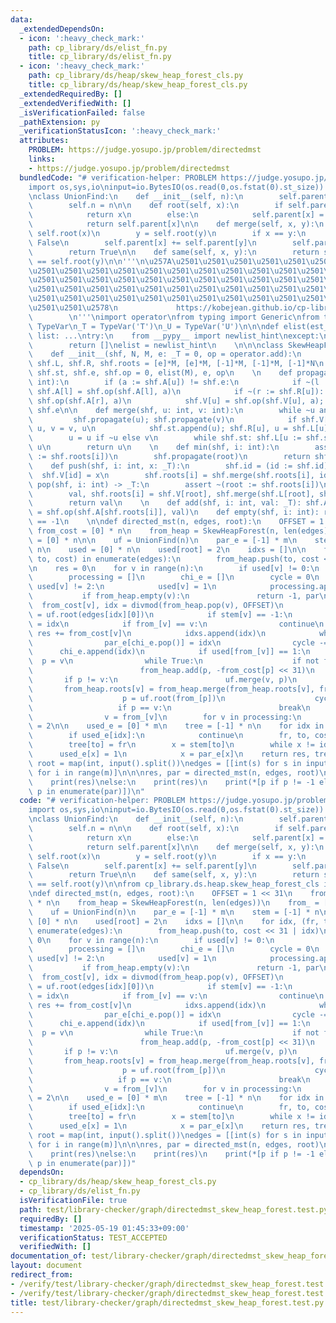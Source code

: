 ```yaml
---
data:
  _extendedDependsOn:
  - icon: ':heavy_check_mark:'
    path: cp_library/ds/elist_fn.py
    title: cp_library/ds/elist_fn.py
  - icon: ':heavy_check_mark:'
    path: cp_library/ds/heap/skew_heap_forest_cls.py
    title: cp_library/ds/heap/skew_heap_forest_cls.py
  _extendedRequiredBy: []
  _extendedVerifiedWith: []
  _isVerificationFailed: false
  _pathExtension: py
  _verificationStatusIcon: ':heavy_check_mark:'
  attributes:
    PROBLEM: https://judge.yosupo.jp/problem/directedmst
    links:
    - https://judge.yosupo.jp/problem/directedmst
  bundledCode: "# verification-helper: PROBLEM https://judge.yosupo.jp/problem/directedmst\n\
    import os,sys,io\ninput=io.BytesIO(os.read(0,os.fstat(0).st_size)).readline\n\n\
    \nclass UnionFind:\n    def __init__(self, n):\n        self.parent = [-1] * n\n\
    \        self.n = n\n\n    def root(self, x):\n        if self.parent[x] < 0:\n\
    \            return x\n        else:\n            self.parent[x] = self.root(self.parent[x])\n\
    \            return self.parent[x]\n\n    def merge(self, x, y):\n        x =\
    \ self.root(x)\n        y = self.root(y)\n        if x == y:\n            return\
    \ False\n        self.parent[x] += self.parent[y]\n        self.parent[y] = x\n\
    \        return True\n\n    def same(self, x, y):\n        return self.root(x)\
    \ == self.root(y)\n\n'''\n\u257A\u2501\u2501\u2501\u2501\u2501\u2501\u2501\u2501\
    \u2501\u2501\u2501\u2501\u2501\u2501\u2501\u2501\u2501\u2501\u2501\u2501\u2501\
    \u2501\u2501\u2501\u2501\u2501\u2501\u2501\u2501\u2501\u2501\u2501\u2501\u2501\
    \u2501\u2501\u2501\u2501\u2501\u2501\u2501\u2501\u2501\u2501\u2501\u2501\u2501\
    \u2501\u2501\u2501\u2501\u2501\u2501\u2501\u2501\u2501\u2501\u2501\u2501\u2501\
    \u2501\u2501\u2578\n             https://kobejean.github.io/cp-library       \
    \        \n'''\nimport operator\nfrom typing import Generic\nfrom typing import\
    \ TypeVar\n_T = TypeVar('T')\n_U = TypeVar('U')\n\n\ndef elist(est_len: int) ->\
    \ list: ...\ntry:\n    from __pypy__ import newlist_hint\nexcept:\n    def newlist_hint(hint):\n\
    \        return []\nelist = newlist_hint\n    \n\n\nclass SkewHeapForest(Generic[_T]):\n\
    \    def __init__(shf, N, M, e: _T = 0, op = operator.add):\n        shf.V, shf.A,\
    \ shf.L, shf.R, shf.roots = [e]*M, [e]*M, [-1]*M, [-1]*M, [-1]*N\n        shf.id,\
    \ shf.st, shf.e, shf.op = 0, elist(M), e, op\n    \n    def propagate(shf, u:\
    \ int):\n        if (a := shf.A[u]) != shf.e:\n            if ~(l := shf.L[u]):\
    \ shf.A[l] = shf.op(shf.A[l], a)\n            if ~(r := shf.R[u]): shf.A[r] =\
    \ shf.op(shf.A[r], a)\n            shf.V[u] = shf.op(shf.V[u], a); shf.A[u] =\
    \ shf.e\n\n    def merge(shf, u: int, v: int):\n        while ~u and ~v:\n   \
    \         shf.propagate(u); shf.propagate(v)\n            if shf.V[v] < shf.V[u]:\
    \ u, v = v, u\n            shf.st.append(u); shf.R[u], u = shf.L[u], shf.R[u]\n\
    \        u = u if ~u else v\n        while shf.st: shf.L[u := shf.st.pop()] =\
    \ u\n        return u\n    \n    def min(shf, i: int):\n        assert ~(root\
    \ := shf.roots[i])\n        shf.propagate(root)\n        return shf.V[root]\n\n\
    \    def push(shf, i: int, x: _T):\n        shf.id = (id := shf.id)+1\n      \
    \  shf.V[id] = x\n        shf.roots[i] = shf.merge(shf.roots[i], id)\n\n    def\
    \ pop(shf, i: int) -> _T:\n        assert ~(root := shf.roots[i])\n        shf.propagate(root)\n\
    \        val, shf.roots[i] = shf.V[root], shf.merge(shf.L[root], shf.R[root])\n\
    \        return val\n    \n    def add(shf, i: int, val: _T): shf.A[shf.roots[i]]\
    \ = shf.op(shf.A[shf.roots[i]], val)\n    def empty(shf, i: int): return shf.roots[i]\
    \ == -1\n    \n\ndef directed_mst(n, edges, root):\n    OFFSET = 1 << 31\n   \
    \ from_cost = [0] * n\n    from_heap = SkewHeapForest(n, len(edges))\n    from_\
    \ = [0] * n\n\n    uf = UnionFind(n)\n    par_e = [-1] * m\n    stem = [-1] *\
    \ n\n    used = [0] * n\n    used[root] = 2\n    idxs = []\n\n    for idx, (fr,\
    \ to, cost) in enumerate(edges):\n        from_heap.push(to, cost << 31 | idx)\n\
    \n    res = 0\n    for v in range(n):\n        if used[v] != 0:\n            continue\n\
    \        processing = []\n        chi_e = []\n        cycle = 0\n        while\
    \ used[v] != 2:\n            used[v] = 1\n            processing.append(v)\n \
    \           if from_heap.empty(v):\n               return -1, par\n          \
    \  from_cost[v], idx = divmod(from_heap.pop(v), OFFSET)\n            from_[v]\
    \ = uf.root(edges[idx][0])\n            if stem[v] == -1:\n                stem[v]\
    \ = idx\n            if from_[v] == v:\n                continue\n           \
    \ res += from_cost[v]\n            idxs.append(idx)\n            while cycle:\n\
    \                par_e[chi_e.pop()] = idx\n                cycle -= 1\n      \
    \      chi_e.append(idx)\n            if used[from_[v]] == 1:\n              \
    \  p = v\n                while True:\n                    if not from_heap.empty(p):\n\
    \                        from_heap.add(p, -from_cost[p] << 31)\n             \
    \       if p != v:\n                        uf.merge(v, p)\n                 \
    \       from_heap.roots[v] = from_heap.merge(from_heap.roots[v], from_heap.roots[p])\n\
    \                    p = uf.root(from_[p])\n                    cycle += 1\n \
    \                   if p == v:\n                        break\n            else:\n\
    \                v = from_[v]\n        for v in processing:\n            used[v]\
    \ = 2\n\n    used_e = [0] * m\n    tree = [-1] * n\n    for idx in reversed(idxs):\n\
    \        if used_e[idx]:\n            continue\n        fr, to, cost = edges[idx]\n\
    \        tree[to] = fr\n        x = stem[to]\n        while x != idx:\n      \
    \      used_e[x] = 1\n            x = par_e[x]\n    return res, tree\n\n\nn, m,\
    \ root = map(int, input().split())\nedges = [[int(s) for s in input().split()]\
    \ for i in range(m)]\n\n\nres, par = directed_mst(n, edges, root)\nif res == -1:\n\
    \    print(res)\nelse:\n    print(res)\n    print(*[p if p != -1 else i for i,\
    \ p in enumerate(par)])\n"
  code: "# verification-helper: PROBLEM https://judge.yosupo.jp/problem/directedmst\n\
    import os,sys,io\ninput=io.BytesIO(os.read(0,os.fstat(0).st_size)).readline\n\n\
    \nclass UnionFind:\n    def __init__(self, n):\n        self.parent = [-1] * n\n\
    \        self.n = n\n\n    def root(self, x):\n        if self.parent[x] < 0:\n\
    \            return x\n        else:\n            self.parent[x] = self.root(self.parent[x])\n\
    \            return self.parent[x]\n\n    def merge(self, x, y):\n        x =\
    \ self.root(x)\n        y = self.root(y)\n        if x == y:\n            return\
    \ False\n        self.parent[x] += self.parent[y]\n        self.parent[y] = x\n\
    \        return True\n\n    def same(self, x, y):\n        return self.root(x)\
    \ == self.root(y)\n\nfrom cp_library.ds.heap.skew_heap_forest_cls import SkewHeapForest\n\
    \ndef directed_mst(n, edges, root):\n    OFFSET = 1 << 31\n    from_cost = [0]\
    \ * n\n    from_heap = SkewHeapForest(n, len(edges))\n    from_ = [0] * n\n\n\
    \    uf = UnionFind(n)\n    par_e = [-1] * m\n    stem = [-1] * n\n    used =\
    \ [0] * n\n    used[root] = 2\n    idxs = []\n\n    for idx, (fr, to, cost) in\
    \ enumerate(edges):\n        from_heap.push(to, cost << 31 | idx)\n\n    res =\
    \ 0\n    for v in range(n):\n        if used[v] != 0:\n            continue\n\
    \        processing = []\n        chi_e = []\n        cycle = 0\n        while\
    \ used[v] != 2:\n            used[v] = 1\n            processing.append(v)\n \
    \           if from_heap.empty(v):\n               return -1, par\n          \
    \  from_cost[v], idx = divmod(from_heap.pop(v), OFFSET)\n            from_[v]\
    \ = uf.root(edges[idx][0])\n            if stem[v] == -1:\n                stem[v]\
    \ = idx\n            if from_[v] == v:\n                continue\n           \
    \ res += from_cost[v]\n            idxs.append(idx)\n            while cycle:\n\
    \                par_e[chi_e.pop()] = idx\n                cycle -= 1\n      \
    \      chi_e.append(idx)\n            if used[from_[v]] == 1:\n              \
    \  p = v\n                while True:\n                    if not from_heap.empty(p):\n\
    \                        from_heap.add(p, -from_cost[p] << 31)\n             \
    \       if p != v:\n                        uf.merge(v, p)\n                 \
    \       from_heap.roots[v] = from_heap.merge(from_heap.roots[v], from_heap.roots[p])\n\
    \                    p = uf.root(from_[p])\n                    cycle += 1\n \
    \                   if p == v:\n                        break\n            else:\n\
    \                v = from_[v]\n        for v in processing:\n            used[v]\
    \ = 2\n\n    used_e = [0] * m\n    tree = [-1] * n\n    for idx in reversed(idxs):\n\
    \        if used_e[idx]:\n            continue\n        fr, to, cost = edges[idx]\n\
    \        tree[to] = fr\n        x = stem[to]\n        while x != idx:\n      \
    \      used_e[x] = 1\n            x = par_e[x]\n    return res, tree\n\n\nn, m,\
    \ root = map(int, input().split())\nedges = [[int(s) for s in input().split()]\
    \ for i in range(m)]\n\n\nres, par = directed_mst(n, edges, root)\nif res == -1:\n\
    \    print(res)\nelse:\n    print(res)\n    print(*[p if p != -1 else i for i,\
    \ p in enumerate(par)])"
  dependsOn:
  - cp_library/ds/heap/skew_heap_forest_cls.py
  - cp_library/ds/elist_fn.py
  isVerificationFile: true
  path: test/library-checker/graph/directedmst_skew_heap_forest.test.py
  requiredBy: []
  timestamp: '2025-05-19 01:45:33+09:00'
  verificationStatus: TEST_ACCEPTED
  verifiedWith: []
documentation_of: test/library-checker/graph/directedmst_skew_heap_forest.test.py
layout: document
redirect_from:
- /verify/test/library-checker/graph/directedmst_skew_heap_forest.test.py
- /verify/test/library-checker/graph/directedmst_skew_heap_forest.test.py.html
title: test/library-checker/graph/directedmst_skew_heap_forest.test.py
---
```

